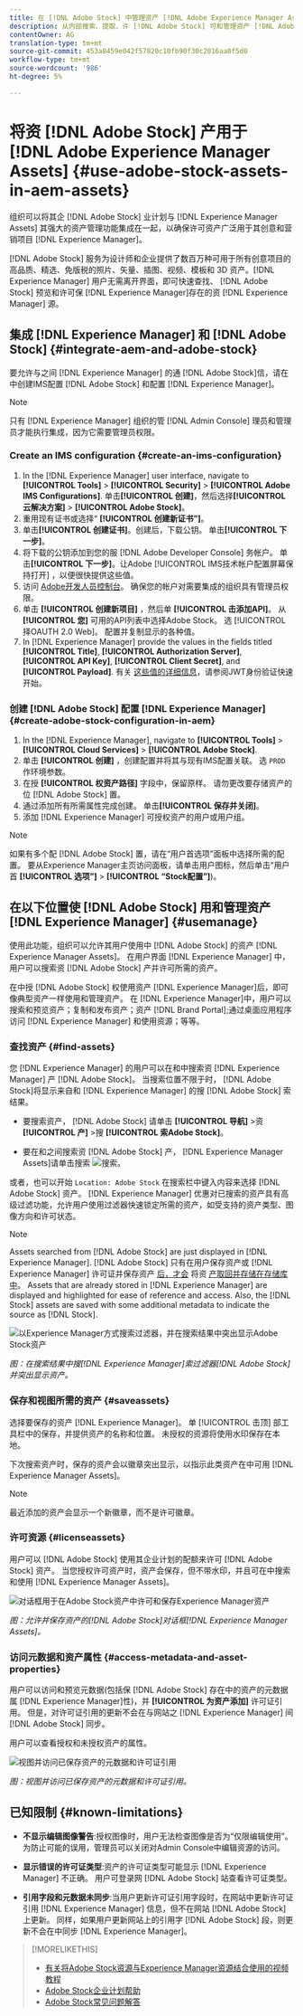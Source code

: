 ```yaml
---
title: 在 [!DNL Adobe Stock] 中管理资产 [!DNL Adobe Experience Manager Assets]。
description: 从内部搜索、提取、许 [!DNL Adobe Stock] 可和管理资产 [!DNL Adobe Experience Manager]。 将授权资产用作任何其他数字资产。
contentOwner: AG
translation-type: tm+mt
source-git-commit: 453a8459e042f57820c10fb90f30c2016aa0f5d0
workflow-type: tm+mt
source-wordcount: '986'
ht-degree: 5%

---
```



# 将资 [!DNL Adobe Stock] 产用于 [!DNL Adobe Experience Manager Assets] {#use-adobe-stock-assets-in-aem-assets}

组织可以将其企 [!DNL Adobe Stock] 业计划与 [!DNL Experience Manager Assets] 其强大的资产管理功能集成在一起，以确保许可资产广泛用于其创意和营销项目 [!DNL Experience Manager]。

[!DNL Adobe Stock] 服务为设计师和企业提供了数百万种可用于所有创意项目的高品质、精选、免版税的照片、矢量、插图、视频、模板和 3D 资产。[!DNL Experience Manager] 用户无需离开界面，即可快速查找、 [!DNL Adobe Stock] 预览和许可保 [!DNL Experience Manager]存在的资 [!DNL Experience Manager] 源。

## 集成 [!DNL Experience Manager] 和 [!DNL Adobe Stock] {#integrate-aem-and-adobe-stock}

要允许与之间 [!DNL Experience Manager] 的通 [!DNL Adobe Stock]信，请在中创建IMS配置 [!DNL Adobe Stock] 和配置 [!DNL Experience Manager]。

>[!NOTE]
>
>只有 [!DNL Experience Manager] 组织的管 [!DNL Admin Console] 理员和管理员才能执行集成，因为它需要管理员权限。

### Create an IMS configuration {#create-an-ims-configuration}

1. In the [!DNL Experience Manager] user interface, navigate to **[!UICONTROL Tools]** > **[!UICONTROL Security]** > **[!UICONTROL Adobe IMS Configurations]**. 单击&#x200B;**[!UICONTROL 创建]**，然后选择&#x200B;**[!UICONTROL 云解决方案]** > **[!UICONTROL Adobe Stock]**。
1. 重用现有证书或选择“ **[!UICONTROL 创建新证书”]**。
1. 单击&#x200B;**[!UICONTROL 创建证书]**。创建后，下载公钥。 单击&#x200B;**[!UICONTROL 下一步]**。
1. 将下载的公钥添加到您的服 [!DNL Adobe Developer Console] 务帐户。 单击&#x200B;**[!UICONTROL 下一步]**。让Adobe [!UICONTROL IMS技术帐户配置屏幕保持打开] ，以便很快提供这些值。
1. 访问 [Adobe开发人员控制台](https://console.adobe.io)。 确保您的帐户对需要集成的组织具有管理员权限。
1. 单击 **[!UICONTROL 创建新项目]** ，然后单 **[!UICONTROL 击添加API]**。 从 **[!UICONTROL 您]** 可用的API列表中选择Adobe Stock。 选 [!UICONTROL 择OAUTH 2.0 Web]。 配置并复制显示的各种值。
1. In [!DNL Experience Manager] provide the values in the fields titled **[!UICONTROL Title]**, **[!UICONTROL Authorization Server]**, **[!UICONTROL API Key]**, **[!UICONTROL Client Secret]**, and **[!UICONTROL Payload]**. 有关 [这些值的详细信息](https://www.adobe.io/authentication/auth-methods.html#!AdobeDocs/adobeio-auth/master/JWT/JWT.md)，请参阅JWT身份验证快速开始。

<!-- TBD: Update the URL to update the terminology when AIO team updates their documentation URL. Logged issue github.com/AdobeDocs/adobeio-auth/issues/63.
-->

### 创建 [!DNL Adobe Stock] 配置 [!DNL Experience Manager] {#create-adobe-stock-configuration-in-aem}

1. In the [!DNL Experience Manager], navigate to **[!UICONTROL Tools]** > **[!UICONTROL Cloud Services]** > **[!UICONTROL Adobe Stock]**.
1. 单击 **[!UICONTROL 创建]** ，创建配置并将其与现有IMS配置关联。 选 `PROD` 作环境参数。
1. 在授 **[!UICONTROL 权资产路径]** 字段中，保留原样。 请勿更改要存储资产的位 [!DNL Adobe Stock] 置。
1. 通过添加所有所需属性完成创建。 单击&#x200B;**[!UICONTROL 保存并关闭]**。
1. 添加 [!DNL Experience Manager] 可授权资产的用户或用户组。

>[!NOTE]
>
>如果有多个配 [!DNL Adobe Stock] 置，请在“用户首选项”面板中选择所需的配置。 要从Experience Manager主页访问面板，请单击用户图标，然后单击“用户首 **[!UICONTROL 选项”]** > **[!UICONTROL “Stock配置”]**)。

## 在以下位置使 [!DNL Adobe Stock] 用和管理资产 [!DNL Experience Manager] {#usemanage}

使用此功能，组织可以允许其用户使用中 [!DNL Adobe Stock] 的资产 [!DNL Experience Manager Assets]。 在用户界面 [!DNL Experience Manager] 中，用户可以搜索资 [!DNL Adobe Stock] 产并许可所需的资产。

在中授 [!DNL Adobe Stock] 权使用资产 [!DNL Experience Manager]后，即可像典型资产一样使用和管理资产。 在 [!DNL Experience Manager]中，用户可以搜索和预览资产；复制和发布资产；资产 [!DNL Brand Portal];通过桌面应用程序访问 [!DNL Experience Manager] 和使用资源；等等。

<!--  ![Search for Adobe Stock assets and filter results from your Adobe Experience Manager workspace](assets/adobe-stock-search-results-workspace.png)

*Figure: Search for [!DNL Adobe Stock] assets and filter results from your [!DNL Experience Manager] interface.*

**A.** Search assets similar to the assets whose [!DNL Adobe Stock] ID is provided. **B.** Search assets that match your selection of shape or orientation. **C.** Search for one of more supported asset types **D.** Open or collapse the filters pane **E.** License and save the selected asset in [!DNL Experience Manager] **F.** Save the asset in [!DNL Experience Manager] with watermark **G.** Explore assets on [!DNL Adobe Stock] website that are similar to the selected asset **H.** View the selected assets on [!DNL Adobe Stock] website **I.** Number of selected assets from the search results **J.** Switch between Card view and List view -->

### 查找资产 {#find-assets}

您 [!DNL Experience Manager] 的用户可以在和中搜索资 [!DNL Experience Manager] 产 [!DNL Adobe Stock]。 当搜索位置不限于时， [!DNL Adobe Stock]将显示来自和 [!DNL Experience Manager] 的搜 [!DNL Adobe Stock] 索结果。

* 要搜索资产， [!DNL Adobe Stock] 请单击 **[!UICONTROL 导航]** >资 **[!UICONTROL 产]** >搜 **[!UICONTROL 索Adobe Stock]**。

* 要在和之间搜索资 [!DNL Adobe Stock] 产， [!DNL Experience Manager Assets]请单击搜索 ![搜索](assets/do-not-localize/search_icon.png)。

或者，也可以开始 `Location: Adobe Stock` 在搜索栏中键入内容来选择 [!DNL Adobe Stock] 资产。 [!DNL Experience Manager] 优惠对已搜索的资产具有高级过滤功能，允许用户使用过滤器快速锁定所需的资产，如受支持的资产类型、图像方向和许可状态。

>[!NOTE]
>
>Assets searched from [!DNL Adobe Stock] are just displayed in [!DNL Experience Manager]. [!DNL Adobe Stock] 只有在用户保存资产或 [!DNL Experience Manager] 许可证并保存资产 [后，才会](/help/assets/aem-assets-adobe-stock.md#saveassets) 将资 [产取回并存储在存储库中](/help/assets/aem-assets-adobe-stock.md#licenseassets)。 Assets that are already stored in [!DNL Experience Manager] are displayed and highlighted for ease of reference and access. Also, the [!DNL Stock] assets are saved with some additional metadata to indicate the source as [!DNL Stock].

![以Experience Manager方式搜索过滤器，并在搜索结果中突出显示Adobe Stock资产](assets/aem-search-filters2.jpg)

*图：在搜索结果中搜[!DNL Experience Manager]索过滤器[!DNL Adobe Stock]并突出显示资产。*

### 保存和视图所需的资产 {#saveassets}

选择要保存的资产 [!DNL Experience Manager]。 单 [!UICONTROL 击顶] 部工具栏中的保存，并提供资产的名称和位置。 未授权的资源将使用水印保存在本地。

下次搜索资产时，保存的资产会以徽章突出显示，以指示此类资产在中可用 [!DNL Experience Manager Assets]。

>[!NOTE]
>
>最近添加的资产会显示一个新徽章，而不是许可徽章。

### 许可资源 {#licenseassets}

用户可以 [!DNL Adobe Stock] 使用其企业计划的配额来许可 [!DNL Adobe Stock] 资产。 当您授权许可资产时，资产会保存，但不带水印，并且可在中搜索和使用 [!DNL Experience Manager Assets]。

![对话框用于在Adobe Stock资产中许可和保存Experience Manager资产](assets/aem-stock_licenseandsave.jpg)

*图：允许并保存资产的[!DNL Adobe Stock]对话框[!DNL Experience Manager Assets]。*

### 访问元数据和资产属性 {#access-metadata-and-asset-properties}

用户可以访问和预览元数据(包括保 [!DNL Adobe Stock] 存在中的资产的元数据属 [!DNL Experience Manager]性)，并 **[!UICONTROL 为资产添加]** 许可证引用。 但是，对许可证引用的更新不会在与网站之 [!DNL Experience Manager] 间 [!DNL Adobe Stock] 同步。

用户可以查看授权和未授权资产的属性。

![视图并访问已保存资产的元数据和许可证引用](assets/metadata_properties.jpg)

*图：视图并访问已保存资产的元数据和许可证引用。*

## 已知限制 {#known-limitations}

* **不显示编辑图像警告**:授权图像时，用户无法检查图像是否为“仅限编辑使用”。 为防止可能的误用，管理员可以关闭对Admin Console中编辑资源的访问。

* **显示错误的许可证类型**:资产的许可证类型可能显示 [!DNL Experience Manager] 不正确。 用户可登录网 [!DNL Adobe Stock] 站查看许可证类型。

* **引用字段和元数据未同步**:当用户更新许可证引用字段时，在网站中更新许可证引用 [!DNL Experience Manager] 信息，但不在网站 [!DNL Adobe Stock] 上更新。 同样，如果用户更新网站上的引用字 [!DNL Adobe Stock] 段，则更新不会在中同步 [!DNL Experience Manager]。

>[!MORELIKETHIS]
>
>* [有关将Adobe Stock资源与Experience Manager资源结合使用的视频教程](https://docs.adobe.com/content/help/en/experience-manager-learn/assets/creative-workflows/adobe-stock.html)
>* [Adobe Stock企业计划帮助](https://helpx.adobe.com/enterprise/using/adobe-stock-enterprise.html)
>* [Adobe Stock常见问题解答](https://helpx.adobe.com/stock/faq.html)

